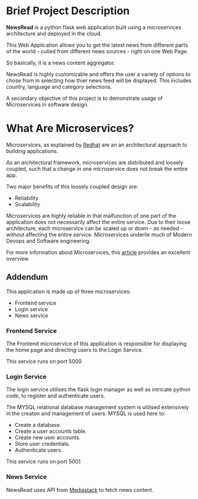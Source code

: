 # Brief Project Description 
**NewsRead** is a python flask web application built using a microservices architecture and deployed in the cloud.

This Web Application allows you to get the latest news from different parts of the world - culled from different news sources - right on one Web Page. 

So basically, it is a news content aggregator. 

NewsRead is highly customizable and offers the user a variety of options to chose from in selecting how thier news feed will be displayed. 
This includes country, language and category selections. 

A secondary objective of this project is to demonstrate usage of Microservices in software design.

# What Are Microservices? 
Microservices, as explained by [Redhat](https://www.redhat.com/en/topics/microservices/what-are-microservices) are an an architectural approach to building applications. 

As an architectural framework, microservices are distributed and loosely coupled, such that a change in one microservice does not break the entire app. 

Two major benefits of this loosely coupled design are:
 - Reliability
 - Scalability 

Microservices are highly reliable in that malfunction of one part of the application does not necessarily affect the entire service. 
Due to their loose architecture, each microservice can be scaled up or down - as needed - without affecting the entire service.
Microservices underlie much of Modern Devops and Software engineering. 

For more information about Microservices, this [article](https://aws.amazon.com/microservices/) provides an excellent overview. 

## Addendum 
This application is made up of three microservices:
 - Frontend service
 - Login service
 - News service 

### Frontend Service 
The Frontend microservice of this application is responsible for displaying the home page and directing users to the Login Service. 

This service runs on port 5000

### Login Service 
The login service utilises the flask login manager as well as intricate python code, to register and authenticate users. 

The MYSQL relational database management system is utilised extensively in the creaton and management of users. 
MYSQL is used here to:
 - Create a database. 
 - Create a user accounts table. 
 - Create new user accounts. 
 - Store user credentials. 
 - Authenticate users.
 
This service runs on port 5001

### News Service 
NewsRead uses API from [Mediastack](https://www.mediastack.com) to fetch news content. 

